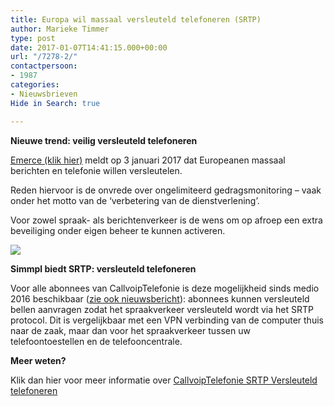 ```yaml
---
title: Europa wil massaal versleuteld telefoneren (SRTP)
author: Marieke Timmer
type: post
date: 2017-01-07T14:41:15.000+00:00
url: "/7278-2/"
contactpersoon:
- 1987
categories:
- Nieuwsbrieven
Hide in Search: true

---
```

**Nieuwe trend: veilig versleuteld telefoneren**

<a href="https://www.emerce.nl/nieuws/europeanen-willen-massaal-berichten-telefonie-encrypten" target="_blank">Emerce (klik hier)</a> meldt op 3 januari 2017 dat Europeanen massaal berichten en telefonie willen versleutelen.

<!--more-->

Reden hiervoor is de onvrede over ongelimiteerd gedragsmonitoring – vaak onder het motto van de ‘verbetering van de dienstverlening’.

Voor zowel spraak- als berichtenverkeer is de wens om op afroep een extra beveiliging onder eigen beheer te kunnen activeren.

<img src="https://res.cloudinary.com/callvoip/image/upload/v1556647042/voorbeelden_SRTP_vb1-2.png" class="alignright size-full" />

**Simmpl biedt SRTP: versleuteld telefoneren**

Voor alle abonnees van CallvoipTelefonie is deze mogelijkheid sinds medio 2016 beschikbaar (<a href="https://www.callvoiptelefonie.nl/encrypted-calls/#more-6645" target="_blank">zie ook nieuwsbericht</a>): abonnees kunnen versleuteld bellen aanvragen zodat het spraakverkeer versleuteld wordt via het SRTP protocol. Dit is vergelijkbaar met een VPN verbinding van de computer thuis naar de zaak, maar dan voor het spraakverkeer tussen uw telefoontoestellen en de telefooncentrale.

**Meer weten?**

Klik dan hier voor meer informatie over <a href="https://www.callvoiptelefonie.nl/versleutelde-telefoongesprekken/" target="_blank">CallvoipTelefonie SRTP Versleuteld telefoneren</a>
